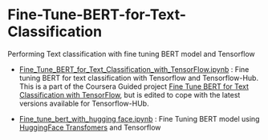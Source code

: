 # Fine-Tune-BERT-for-Text-Classification
Performing Text classification with fine tuning BERT model and Tensorflow

- [Fine_Tune_BERT_for_Text_Classification_with_TensorFlow.ipynb](https://github.com/abyanjan/Fine-Tune-BERT-for-Text-Classification/blob/master/Fine_Tune_BERT_for_Text_Classification_with_TensorFlow.ipynb) : Fine tuning BERT for text classification with Tensorflow and Tensorflow-Hub. This is a part of the Coursera Guided project [Fine Tune BERT for Text Classification with TensorFlow](https://www.coursera.org/projects/fine-tune-bert-tensorflow), but is edited to cope with the latest versions available for Tensorflow-HUb.

- [Fine_tune_bert_with_hugging face.ipynb](https://github.com/abyanjan/Fine-Tune-BERT-for-Text-Classification/blob/master/Fine_tune_bert_with_hugging%20face.ipynb) : Fine Tuning BERT model using [HuggingFace Transfomers](https://huggingface.co/) and Tensorflow
